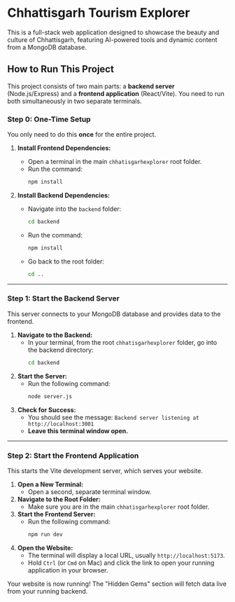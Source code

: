 # Chhattisgarh Tourism Explorer

This is a full-stack web application designed to showcase the beauty and culture of Chhattisgarh, featuring AI-powered tools and dynamic content from a MongoDB database.

## How to Run This Project

This project consists of two main parts: a **backend server** (Node.js/Express) and a **frontend application** (React/Vite). You need to run both simultaneously in two separate terminals.

### Step 0: One-Time Setup

You only need to do this **once** for the entire project.

1.  **Install Frontend Dependencies:**
    - Open a terminal in the main `chhatisgarhexplorer` root folder.
    - Run the command:
      ```bash
      npm install
      ```

2.  **Install Backend Dependencies:**
    - Navigate into the `backend` folder:
      ```bash
      cd backend
      ```
    - Run the command:
      ```bash
      npm install
      ```
    - Go back to the root folder:
      ```bash
      cd ..
      ```

---

### Step 1: Start the Backend Server

This server connects to your MongoDB database and provides data to the frontend.

1.  **Navigate to the Backend:**
    - In your terminal, from the root `chhatisgarhexplorer` folder, go into the backend directory:
      ```bash
      cd backend
      ```
2.  **Start the Server:**
    - Run the following command:
      ```bash
      node server.js
      ```
3.  **Check for Success:**
    - You should see the message: `Backend server listening at http://localhost:3001`
    - **Leave this terminal window open.**

---

### Step 2: Start the Frontend Application

This starts the Vite development server, which serves your website.

1.  **Open a New Terminal:**
    - Open a second, separate terminal window.
2.  **Navigate to the Root Folder:**
    - Make sure you are in the main `chhatisgarhexplorer` root folder.
3.  **Start the Frontend Server:**
    - Run the following command:
      ```bash
      npm run dev
      ```
4.  **Open the Website:**
    - The terminal will display a local URL, usually `http://localhost:5173`.
    - Hold `Ctrl` (or `Cmd` on Mac) and click the link to open your running application in your browser.

Your website is now running! The "Hidden Gems" section will fetch data live from your running backend.